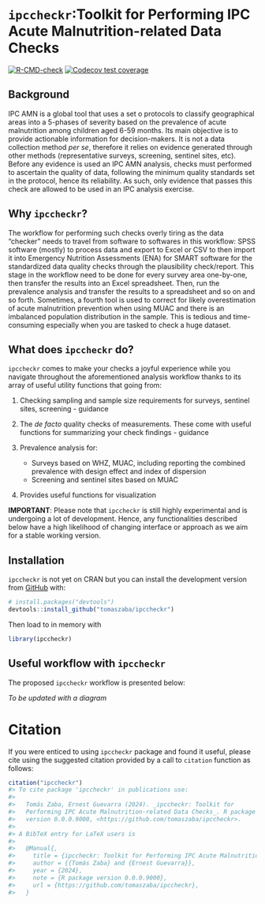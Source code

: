 
<!-- README.md is generated from README.Rmd. Please edit that file -->

# `ipccheckr`:Toolkit for Performing IPC Acute Malnutrition-related Data Checks

<!-- badges: start -->

[![R-CMD-check](https://github.com/tomaszaba/ipccheckr/actions/workflows/R-CMD-check.yaml/badge.svg)](https://github.com/tomaszaba/ipccheckr/actions/workflows/R-CMD-check.yaml)
[![Codecov test
coverage](https://codecov.io/gh/tomaszaba/ipccheckr/branch/main/graph/badge.svg)](https://app.codecov.io/gh/tomaszaba/ipccheckr?branch=main)
<!-- badges: end -->

## Background

IPC AMN is a global tool that uses a set o protocols to classify
geographical areas into a 5-phases of severity based on the prevalence
of acute malnutrition among children aged 6-59 months. Its main
objective is to provide actionable information for decision-makers. It
is not a data collection method *per se*, therefore it relies on
evidence generated through other methods (representative surveys,
screening, sentinel sites, etc). Before any evidence is used an IPC AMN
analysis, checks must performed to ascertain the quality of data,
following the minimum quality standards set in the protocol, hence its
reliability. As such, only evidence that passes this check are allowed
to be used in an IPC analysis exercise.

## Why `ipccheckr`?

The workflow for performing such checks overly tiring as the data
“checker” needs to travel from software to softwares in this workflow:
SPSS software (mostly) to process data and export to Excel or CSV to
then import it into Emergency Nutrition Assessments (ENA) for SMART
software for the standardized data quality checks through the
plausibility check/report. This stage in the workflow need to be done
for every survey area one-by-one, then transfer the results into an
Excel spreadsheet. Then, run the prevalence analysis and transfer the
results to a spreadsheet and so on and so forth. Sometimes, a fourth
tool is used to correct for likely overestimation of acute malnutrition
prevention when using MUAC and there is an imbalanced population
distribution in the sample. This is tedious and time-consuming
especially when you are tasked to check a huge dataset.

## What does `ipccheckr` do?

`ipccheckr` comes to make your checks a joyful experience while you
navigate throughout the aforementioned analysis workflow thanks to its
array of useful utility functions that going from:

1.  Checking sampling and sample size requirements for surveys, sentinel
    sites, screening - guidance

2.  The *de facto* quality checks of measurements. These come with
    useful functions for summarizing your check findings - guidance

3.  Prevalence analysis for:

    - Surveys based on WHZ, MUAC, including reporting the combined
      prevalence with design effect and index of dispersion  
    - Screening and sentinel sites based on MUAC

4.  Provides useful functions for visualization

**IMPORTANT**: Please note that `ipccheckr` is still highly experimental
and is undergoing a lot of development. Hence, any functionalities
described below have a high likelihood of changing interface or approach
as we aim for a stable working version.

## Installation

`ipccheckr` is not yet on CRAN but you can install the development
version from [GitHub](https://github.com/) with:

``` r
# install.packages("devtools")
devtools::install_github("tomaszaba/ipccheckr")
```

Then load to in memory with

``` r
library(ipccheckr)
```

## Useful workflow with `ipccheckr`

The proposed `ipccheckr` workflow is presented below:

*To be updated with a diagram*

# Citation

If you were enticed to using `ipccheckr` package and found it useful,
please cite using the suggested citation provided by a call to
`citation` function as follows:

``` r
citation("ipccheckr")
#> To cite package 'ipccheckr' in publications use:
#> 
#>   Tomás Zaba, Ernest Guevarra (2024). _ipccheckr: Toolkit for
#>   Performing IPC Acute Malnutrition-related Data Checks_. R package
#>   version 0.0.0.9000, <https://github.com/tomaszaba/ipccheckr>.
#> 
#> A BibTeX entry for LaTeX users is
#> 
#>   @Manual{,
#>     title = {ipccheckr: Toolkit for Performing IPC Acute Malnutrition-related Data Checks},
#>     author = {{Tomás Zaba} and {Ernest Guevarra}},
#>     year = {2024},
#>     note = {R package version 0.0.0.9000},
#>     url = {https://github.com/tomaszaba/ipccheckr},
#>   }
```
